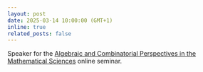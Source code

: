 ```yaml
---
layout: post
date: 2025-03-14 10:00:00 (GMT+1)
inline: true
related_posts: false
---
```


Speaker for the [Algebraic and Combinatorial Perspectives in the Mathematical Sciences](https://www.math.ntnu.no/acpms/) online seminar.
